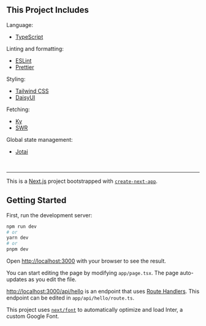 ## This Project Includes

Language:

- [TypeScript](https://www.typescriptlang.org/)

Linting and formatting:

- [ESLint](https://eslint.org/)
- [Prettier](https://prettier.io/)

Styling:

- [Tailwind CSS](https://tailwindcss.com/)
- [DaisyUI](https://daisyui.com/)

Fetching:

- [Ky](https://github.com/sindresorhus/ky)
- [SWR](https://swr.vercel.app/)

Global state management:

- [Jotai](https://jotai.org/)

<br />

---

This is a [Next.js](https://nextjs.org/) project bootstrapped with [`create-next-app`](https://github.com/vercel/next.js/tree/canary/packages/create-next-app).

## Getting Started

First, run the development server:

```bash
npm run dev
# or
yarn dev
# or
pnpm dev
```

Open [http://localhost:3000](http://localhost:3000) with your browser to see the result.

You can start editing the page by modifying `app/page.tsx`. The page auto-updates as you edit the file.

[http://localhost:3000/api/hello](http://localhost:3000/api/hello) is an endpoint that uses [Route Handlers](https://beta.nextjs.org/docs/routing/route-handlers). This endpoint can be edited in `app/api/hello/route.ts`.

This project uses [`next/font`](https://nextjs.org/docs/basic-features/font-optimization) to automatically optimize and load Inter, a custom Google Font.
